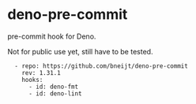 # deno-pre-commit

pre-commit hook for Deno.

Not for public use yet, still have to be tested.

```
  - repo: https://github.com/bneijt/deno-pre-commit
    rev: 1.31.1
    hooks:
      - id: deno-fmt
      - id: deno-lint
```
